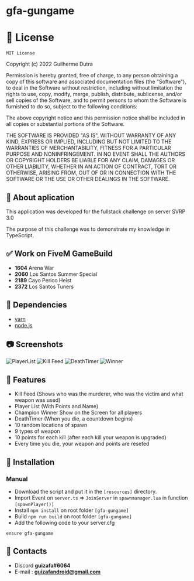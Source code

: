 # gfa-gungame

# 🔑 License

    MIT License

Copyright (c) 2022 Guilherme Dutra

Permission is hereby granted, free of charge, to any person obtaining a copy
of this software and associated documentation files (the "Software"), to deal
in the Software without restriction, including without limitation the rights
to use, copy, modify, merge, publish, distribute, sublicense, and/or sell
copies of the Software, and to permit persons to whom the Software is
furnished to do so, subject to the following conditions:

The above copyright notice and this permission notice shall be included in all
copies or substantial portions of the Software.

THE SOFTWARE IS PROVIDED "AS IS", WITHOUT WARRANTY OF ANY KIND, EXPRESS OR
IMPLIED, INCLUDING BUT NOT LIMITED TO THE WARRANTIES OF MERCHANTABILITY,
FITNESS FOR A PARTICULAR PURPOSE AND NONINFRINGEMENT. IN NO EVENT SHALL THE
AUTHORS OR COPYRIGHT HOLDERS BE LIABLE FOR ANY CLAIM, DAMAGES OR OTHER
LIABILITY, WHETHER IN AN ACTION OF CONTRACT, TORT OR OTHERWISE, ARISING FROM,
OUT OF OR IN CONNECTION WITH THE SOFTWARE OR THE USE OR OTHER DEALINGS IN THE
SOFTWARE.

## 💬 About aplication
This application was developed for the fullstack challenge on server SVRP 3.0

The purpose of this challenge was to demonstrate my knowledge in TypeScript.

## ✅ Work on FiveM GameBuild
- **1604** Arena War
- **2060** Los Santos Summer Special
- **2189** Cayo Perico Heist
- **2372** Los Santos Tuners

## 🧰 Dependencies
- [yarn](https://github.com/bndzor/fivem.fun/tree/master/resources/%5Bsystem%5D/%5Bbuilders%5D/yarn)
- [node.js](https://nodejs.org/en/download/)

## 📷 Screenshots
![PlayerList](https://imgur.com/J2VyWZQ.png)
![Kill Feed](https://i.imgur.com/68HJbku.png)
![DeathTimer](https://imgur.com/0rgV9hU.png)
![Winner](https://i.imgur.com/N3R1s3s.png)

## 📖 Features
- Kill Feed (Shows who was the murderer, who was the victim and what weapon was used)
- Player List (With Points and Name)
- Champion Winner Show on the Screen for all players
- DeathTimer (When you die, a countdown begins)
- 10 random locations of spawn 
- 9 types of weapon
- 10 points for each kill (after each kill your weapon is upgraded)
- Every time you die, your weapon and points are reseted

## 📝 Installation
### Manual
- Download the script and put it in the `[resources]` directory.
- Import Event on `server.ts` => `JoinServer` in `spawnmanager.lua` in function `[spawnPlayer()]`
- Install `npm install` on root folder `[gfa-gungame]`
- Build `npm run build` on root folder `[gfa-gungame]`
- Add the following code to your server.cfg
```
ensure gfa-gungame
```
## 👤 Contacts
- Discord **guizafa#6064**
- E-mail : **guizafandroid@gmail.com**

